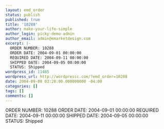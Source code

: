 ```yaml
---
layout: emd_order
status: publish
published: true
title: '10288'
author: make-your-life-simple
author_login: picky-demo-admin
author_email: admin@emarketdesign.com
excerpt: |-
  ORDER NUMBER: 10288
  ORDER DATE: 2004-09-01 00:00:00
  REQUIRED DATE: 2004-09-11 00:00:00
  SHIPPED DATE: 2004-09-05 00:00:00
  STATUS: Shipped
wordpress_id: 11485
wordpress_url: http://wordpressc.com/?emd_order=10288
date: 2004-09-08 03:28:00.000000000 -04:00
categories: []
tags: []
comments: []
---
```

ORDER NUMBER: 10288
ORDER DATE: 2004-09-01 00:00:00
REQUIRED DATE: 2004-09-11 00:00:00
SHIPPED DATE: 2004-09-05 00:00:00
STATUS: Shipped
